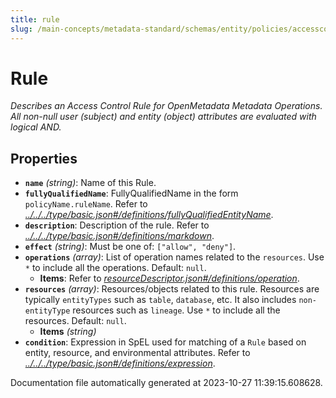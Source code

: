 ```yaml
---
title: rule
slug: /main-concepts/metadata-standard/schemas/entity/policies/accesscontrol/rule
---
```


# Rule

*Describes an Access Control Rule for OpenMetadata Metadata Operations. All non-null user (subject) and entity (object) attributes are evaluated with logical AND.*

## Properties

- **`name`** *(string)*: Name of this Rule.
- **`fullyQualifiedName`**: FullyQualifiedName in the form `policyName.ruleName`. Refer to *[../../../type/basic.json#/definitions/fullyQualifiedEntityName](#/../../type/basic.json#/definitions/fullyQualifiedEntityName)*.
- **`description`**: Description of the rule. Refer to *[../../../type/basic.json#/definitions/markdown](#/../../type/basic.json#/definitions/markdown)*.
- **`effect`** *(string)*: Must be one of: `["allow", "deny"]`.
- **`operations`** *(array)*: List of operation names related to the `resources`. Use `*` to include all the operations. Default: `null`.
  - **Items**: Refer to *[resourceDescriptor.json#/definitions/operation](#sourceDescriptor.json#/definitions/operation)*.
- **`resources`** *(array)*: Resources/objects related to this rule. Resources are typically `entityTypes` such as `table`, `database`, etc. It also includes `non-entityType` resources such as `lineage`. Use `*` to include all the resources. Default: `null`.
  - **Items** *(string)*
- **`condition`**: Expression in SpEL used for matching of a `Rule` based on entity, resource, and environmental attributes. Refer to *[../../../type/basic.json#/definitions/expression](#/../../type/basic.json#/definitions/expression)*.


Documentation file automatically generated at 2023-10-27 11:39:15.608628.
